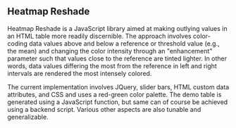 ## Heatmap Reshade

Heatmap Reshade is a JavaScript library aimed at making outlying values in an HTML table more
readily discernible. The approach involves color-coding data values above and below a reference
or threshold value (e.g., the mean) and changing the color intensity through an "enhancement"
parameter such that values close to the reference are tinted lighter. In other words, data
values differing the most from the reference in left and right intervals are rendered the most
intensely colored.

The current implementation involves JQuery, slider bars, HTML custom data attributes, and CSS
and uses a red-green color palette. The demo table is generated using a JavaScript function,
but same can of course be achieved using a backend script. Various other aspects are also
tunable and generalizable.
